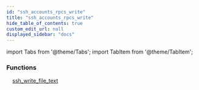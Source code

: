 ```yaml
---
id: "ssh_accounts_rpcs_write"
title: "ssh_accounts_rpcs_write"
hide_table_of_contents: true
custom_edit_url: null
displayed_sidebar: "docs"
---
```


import Tabs from '@theme/Tabs';
import TabItem from '@theme/TabItem';

<Tabs queryString="view">
  <TabItem value="components" label="Components" default>

### Functions
    [ssh_write_file_text](../..//tables/ssh_accounts_rpcs_write.SshWriteFileText)

</TabItem>
  <TabItem value="code-examples" label="Code examples">

</TabItem>
</Tabs>
